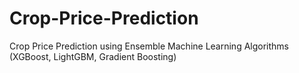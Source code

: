 # Crop-Price-Prediction
Crop Price Prediction using Ensemble Machine Learning Algorithms (XGBoost, LightGBM, Gradient Boosting)
